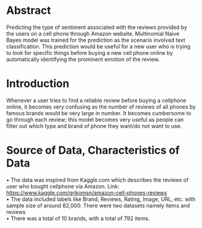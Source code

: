 Abstract
=======================

Predicting the type of sentiment associated with the reviews provided by the users on a cell phone through Amazon website. Multinomial Naive Bayes model was trained for the prediction as the scenario involved text classification. This prediction would be useful for a new user who is trying to look for specific things before buying a new cell phone online by automatically identifying the prominent emotion of the review. 

Introduction
=======================

Whenever a user tries to find a reliable review before buying a cellphone online, it becomes very confusing as the number of reviews of all phones by famous brands would be very large in number. It becomes cumbersome to go through each review; this model becomes very useful as people can filter out which type and brand of phone they want/do not want to use.


Source of Data, Characteristics of Data
=======================
•	The data was inspired from Kaggle.com which describes the reviews of user who bought cellphone via Amazon. Link: https://www.kaggle.com/grikomsn/amazon-cell-phones-reviews<br>
•	The data included labels like Brand, Reviews, Rating, Image, URL, etc. with sample size of around 82,000. There were two datasets namely items and reviews<br>
•	There was a total of 10 brands, with a total of 792 items. 
